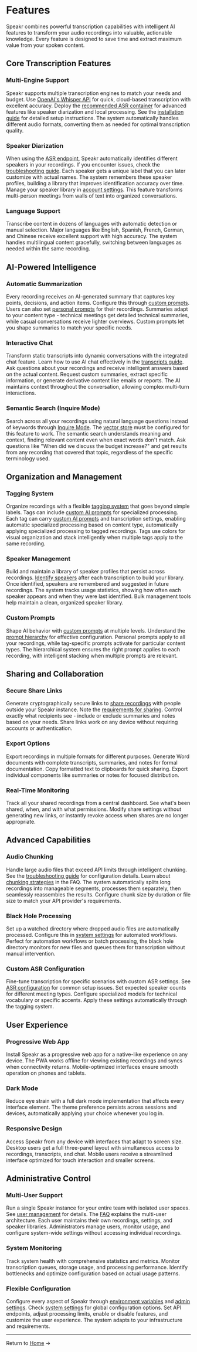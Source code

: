 # Features

Speakr combines powerful transcription capabilities with intelligent AI features to transform your audio recordings into valuable, actionable knowledge. Every feature is designed to save time and extract maximum value from your spoken content.

## Core Transcription Features

### Multi-Engine Support

Speakr supports multiple transcription engines to match your needs and budget. Use [OpenAI's Whisper API](getting-started.md#option-a-openai-whisper-configuration) for quick, cloud-based transcription with excellent accuracy. Deploy the [recommended ASR container](getting-started.md#option-b-custom-asr-endpoint-configuration) for advanced features like speaker diarization and local processing. See the [installation guide](getting-started/installation.md) for detailed setup instructions. The system automatically handles different audio formats, converting them as needed for optimal transcription quality.

### Speaker Diarization

When using the [ASR endpoint](getting-started.md#option-b-custom-asr-endpoint-configuration), Speakr automatically identifies different speakers in your recordings. If you encounter issues, check the [troubleshooting guide](troubleshooting.md#speaker-identification-not-working). Each speaker gets a unique label that you can later customize with actual names. The system remembers these speaker profiles, building a library that improves identification accuracy over time. Manage your speaker library in [account settings](user-guide/settings.md). This feature transforms multi-person meetings from walls of text into organized conversations.

### Language Support

Transcribe content in dozens of languages with automatic detection or manual selection. Major languages like English, Spanish, French, German, and Chinese receive excellent support with high accuracy. The system handles multilingual content gracefully, switching between languages as needed within the same recording.

## AI-Powered Intelligence

### Automatic Summarization

Every recording receives an AI-generated summary that captures key points, decisions, and action items. Configure this through [custom prompts](admin-guide/prompts.md). Users can also set [personal prompts](user-guide/settings.md#custom-prompts-tab) for their recordings. Summaries adapt to your content type - technical meetings get detailed technical summaries, while casual conversations receive lighter overviews. Custom prompts let you shape summaries to match your specific needs.

### Interactive Chat

Transform static transcripts into dynamic conversations with the integrated chat feature. Learn how to use AI chat effectively in the [transcripts guide](user-guide/transcripts.md). Ask questions about your recordings and receive intelligent answers based on the actual content. Request custom summaries, extract specific information, or generate derivative content like emails or reports. The AI maintains context throughout the conversation, allowing complex multi-turn interactions.

### Semantic Search (Inquire Mode)

Search across all your recordings using natural language questions instead of keywords through [Inquire Mode](user-guide/inquire-mode.md). The [vector store](admin-guide/vector-store.md) must be configured for this feature to work. The semantic search understands meaning and context, finding relevant content even when exact words don't match. Ask questions like "When did we discuss the budget increase?" and get results from any recording that covered that topic, regardless of the specific terminology used.

## Organization and Management

### Tagging System

Organize recordings with a flexible [tagging system](user-guide/settings.md#tag-management-tab) that goes beyond simple labels. Tags can include [custom AI prompts](admin-guide/prompts.md) for specialized processing. Each tag can carry [custom AI prompts](admin-guide/prompts.md) and transcription settings, enabling automatic specialized processing based on content type, automatically applying specialized processing to tagged recordings. Tags use colors for visual organization and stack intelligently when multiple tags apply to the same recording.

### Speaker Management

Build and maintain a library of speaker profiles that persist across recordings. [Identify speakers](user-guide/transcripts.md#speaker-identification) after each transcription to build your library. Once identified, speakers are remembered and suggested in future recordings. The system tracks usage statistics, showing how often each speaker appears and when they were last identified. Bulk management tools help maintain a clean, organized speaker library.

### Custom Prompts

Shape AI behavior with [custom prompts](admin-guide/prompts.md) at multiple levels. Understand the [prompt hierarchy](admin-guide/prompts.md#understanding-prompt-hierarchy) for effective configuration. Personal prompts apply to all your recordings, while tag-specific prompts activate for particular content types. The hierarchical system ensures the right prompt applies to each recording, with intelligent stacking when multiple prompts are relevant.

## Sharing and Collaboration

### Secure Share Links

Generate cryptographically secure links to [share recordings](user-guide/sharing.md) with people outside your Speakr instance. Note the [requirements for sharing](user-guide/sharing.md#requirements-for-sharing). Control exactly what recipients see - include or exclude summaries and notes based on your needs. Share links work on any device without requiring accounts or authentication.

### Export Options

Export recordings in multiple formats for different purposes. Generate Word documents with complete transcripts, summaries, and notes for formal documentation. Copy formatted text to clipboards for quick sharing. Export individual components like summaries or notes for focused distribution.

### Real-Time Monitoring

Track all your shared recordings from a central dashboard. See what's been shared, when, and with what permissions. Modify share settings without generating new links, or instantly revoke access when shares are no longer appropriate.

## Advanced Capabilities

### Audio Chunking

Handle large audio files that exceed API limits through intelligent chunking. See the [troubleshooting guide](troubleshooting.md#files-over-25mb-fail-with-openai) for configuration details. Learn about [chunking strategies](faq.md#whats-the-difference-between-chunking-by-size-vs-duration) in the FAQ. The system automatically splits long recordings into manageable segments, processes them separately, then seamlessly reassembles the results. Configure chunk size by duration or file size to match your API provider's requirements.

### Black Hole Processing

Set up a watched directory where dropped audio files are automatically processed. Configure this in [system settings](admin-guide/system-settings.md) for automated workflows. Perfect for automation workflows or batch processing, the black hole directory monitors for new files and queues them for transcription without manual intervention.

### Custom ASR Configuration

Fine-tune transcription for specific scenarios with custom ASR settings. See [ASR configuration](troubleshooting.md#asr-endpoint-returns-405-or-404-errors) for common setup issues. Set expected speaker counts for different meeting types. Configure specialized models for technical vocabulary or specific accents. Apply these settings automatically through the tagging system.

## User Experience

### Progressive Web App

Install Speakr as a progressive web app for a native-like experience on any device. The PWA works offline for viewing existing recordings and syncs when connectivity returns. Mobile-optimized interfaces ensure smooth operation on phones and tablets.

### Dark Mode

Reduce eye strain with a full dark mode implementation that affects every interface element. The theme preference persists across sessions and devices, automatically applying your choice whenever you log in.

### Responsive Design

Access Speakr from any device with interfaces that adapt to screen size. Desktop users get a full three-panel layout with simultaneous access to recordings, transcripts, and chat. Mobile users receive a streamlined interface optimized for touch interaction and smaller screens.

## Administrative Control

### Multi-User Support

Run a single Speakr instance for your entire team with isolated user spaces. See [user management](admin-guide/user-management.md) for details. The [FAQ](faq.md#can-multiple-people-use-the-same-speakr-instance) explains the multi-user architecture. Each user maintains their own recordings, settings, and speaker libraries. Administrators manage users, monitor usage, and configure system-wide settings without accessing individual recordings.

### System Monitoring

Track system health with comprehensive statistics and metrics. Monitor transcription queues, storage usage, and processing performance. Identify bottlenecks and optimize configuration based on actual usage patterns.

### Flexible Configuration

Configure every aspect of Speakr through [environment variables](getting-started.md#step-3-configure-your-transcription-service) and [admin settings](admin-guide/index.md). Check [system settings](admin-guide/system-settings.md) for global configuration options. Set API endpoints, adjust processing limits, enable or disable features, and customize the user experience. The system adapts to your infrastructure and requirements.

---

Return to [Home](index.md) →